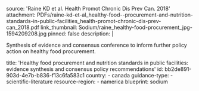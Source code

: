 source: 'Raine KD et al. Health Promot Chronic Dis Prev Can. 2018'
attachment: PDFs/raine-kd-et-al_healthy-food--procurement-and-nutrition-standards-in-public-facilities_health-promot-chronic-dis-prev-can_2018.pdf
link_thumbnail: Sodium/raine_healthy-food-procurement_jpg-1594209208.jpg
pinned: false
description: |
  <p>Synthesis of evidence and consensus conference to inform further policy action on healthy food procurement.
  </p>
title: 'Healthy food procurement and nutrition standards in public facilities: evidence synthesis and consensus policy recommendations'
id: bb2de891-903d-4e7b-b836-f13c6fa583c1
country:
  - canada
guidance-type:
  - scientific-literature
resource-region:
  - namerica
blueprint: sodium
